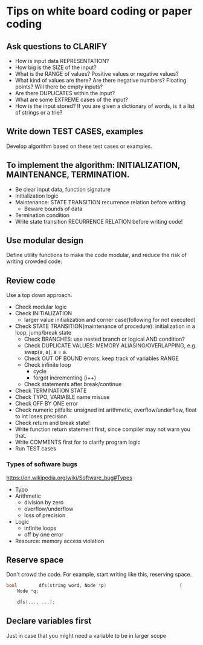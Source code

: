 # Tips on white board coding or paper coding

## Ask questions to CLARIFY
- How is input data REPRESENTATION?
- How big is the SIZE of the input?
- What is the RANGE of values? Positive values or negative values?
- What kind of values are there? Are there negative numbers? Floating points? Will there be empty inputs?
- Are there DUPLICATES within the input?
- What are some EXTREME cases of the input?
- How is the input stored? If you are given a dictionary of words, is it a list of strings or a trie?

## Write down TEST CASES, examples
Develop algorithm based on these test cases or examples.

## To implement the algorithm: INITIALIZATION, MAINTENANCE, TERMINATION.
- Be clear input data, function signature
- Initialization logic
- Maintenance: STATE TRANSITION recurrence relation before writing
    - Beware bounds of data
- Termination condition
- Write state transition RECURRENCE RELATION before writing code!

## Use modular design
Define utility functions to make the code modular, and reduce the risk of writing crowded code.

## Review code
Use a top down approach.
- Check modular logic
- Check INITIALIZATION
    - larger value initialization and corner case(following for not executed)
- Check STATE TRANSITION(maintenance of procedure): initialization in a loop, jump/break state
    - Check BRANCHES: use nested branch or logical AND condition?
    - Check DUPLICATE VALUES: MEMORY ALIASING/OVERLAPPING, e.g. swap(a, a), a = a.
    - Check OUT OF BOUND errors: keep track of variables RANGE
    - Check infinite loop
        - cycle
        - forgot incrementing  (i++)
    - Check statements after break/continue
- Check TERMINATION STATE
- Check TYPO, VARIABLE name misuse
- Check OFF BY ONE error
- Check numeric pitfalls: unsigned int arithmetic, overflow/underflow, float to int loses precision
- Check return and break state!
- Write function return statement first, since compiler may not warn you that.
- Write COMMENTS first for to clarify program logic
- Run TEST cases


### Types of software bugs
https://en.wikipedia.org/wiki/Software_bug#Types
- Typo
- Arithmetic
    - division by zero
    - overflow/underflow
    - loss of precision
- Logic
    - infinite loops
    - off by one error
- Resource: memory access violation

## Reserve space
Don't crowd the code.
For example, start writing like this, reserving space.
```cpp
bool        dfs(string word, Node *p)                           {
    Node *q;

    dfs(..., ...);
```

## Declare variables first
Just in case that you might need a variable to be in larger scope

